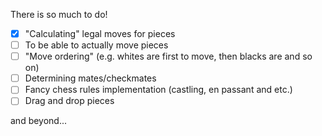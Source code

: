 There is so much to do!

- [x] "Calculating" legal moves for pieces
- [ ] To be able to actually move pieces
- [ ] "Move ordering" (e.g. whites are first to move, then blacks are and so on)
- [ ] Determining mates/checkmates
- [ ] Fancy chess rules implementation (castling, en passant and etc.)
- [ ] Drag and drop pieces

and beyond...